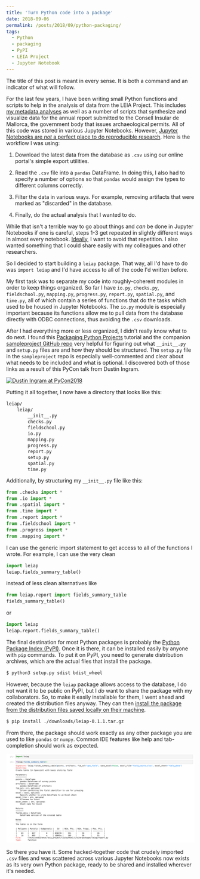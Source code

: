 ```yaml
---
title: 'Turn Python code into a package'
date: 2018-09-06
permalink: /posts/2018/09/python-packaging/
tags:
  - Python
  - packaging
  - PyPI
  - LEIA Project
  - Jupyter Notebook
---
```


The title of this post is meant in every sense. It is both a command and an indicator of what will follow.

For the last few years, I have been writing small Python functions and scripts to help in the analysis of data from the LEIA Project. This includes [my metadata analyses](https://deppen8.github.io/portfolio/leia_project_metadata/) as well as a number of scripts that synthesize and visualize data for the annual report submitted to the Consell Insular de Mallorca, the government body that issues archaeological permits. All of this code was stored in various Jupyter Notebooks. However, [Jupyter Notebooks are *not* a perfect place to do reproducible research](https://docs.google.com/presentation/d/1n2RlMdmv1p25Xy5thJUhkKGvjtV-dkAIsUXP-AL4ffI/edit?usp=sharing). Here is the workflow I was using:

1. Download the latest data from the database as `.csv` using our online portal's simple export utilities.

2. Read the `.csv` file into a `pandas` DataFrame. In doing this, I also had to specify a number of options so that `pandas` would assign the types to different columns correctly.

3. Filter the data in various ways. For example, removing artifacts that were marked as "discarded" in the database.

4. Finally, do the actual analysis that I wanted to do.

While that isn't a terrible way to go about things and *can* be done in Jupyter Notebooks if one is careful, steps 1-3 get repeated in slightly different ways in almost every notebook. [Ideally](https://en.wikipedia.org/wiki/Don%27t_repeat_yourself), I want to avoid that repetition. I also wanted something that I could share easily with my colleagues and other researchers.

So I decided to start building a `leiap` package. That way, all I'd have to do was `import leiap` and I'd have access to all of the code I'd written before.

My first task was to separate my code into roughly-coherent modules in order to keep things organized. So far I have `io.py`, `checks.py`, `fieldschool.py`, `mapping.py`, `progress.py`, `report.py`, `spatial.py`, and `time.py`, all of which contain a series of functions that do the tasks which used to be housed in Jupyter Notebooks. The `io.py` module is especially important because its functions allow me to pull data from the database directly with ODBC connections, thus avoiding the `.csv` downloads.

After I had everything more or less organized, I didn't really know what to do next. I found this [Packaging Python Projects](https://packaging.python.org/tutorials/packaging-projects/) tutorial and the companion [sampleproject GitHub repo](https://github.com/pypa/sampleproject) very helpful for figuring out what `__init__.py` and `setup.py` files are and how they should be structured. The `setup.py` file in the `sampleproject` repo is especially well-commented and clear about what needs to be included and what is optional. I discovered both of those links as a result of this PyCon talk from Dustin Ingram.

[![Dustin Ingram at PyCon2018](http://img.youtube.com/vi/AQsZsgJ30AE/0.jpg)](http://www.youtube.com/watch?v=AQsZsgJ30AE "Dustin Ingram at PyCon2018")

Putting it all together, I now have a directory that looks like this:

```text
leiap/
    leiap/
        __init__.py
        checks.py
        fieldschool.py
        io.py
        mapping.py
        progress.py
        report.py
        setup.py
        spatial.py
        time.py
```

Additionally, by structuring my `__init__.py` file like this:

```python
from .checks import *
from .io import *
from .spatial import *
from .time import *
from .report import *
from .fieldschool import *
from .progress import *
from .mapping import *
```

I can use the generic import statement to get access to all of the functions I wrote. For example, I can use the very clean

```python
import leiap
leiap.fields_summary_table()
```

instead of less clean alternatives like

```python
from leiap.report import fields_summary_table
fields_summary_table()
```

or

```python
import leiap
leiap.report.fields_summary_table()
```

The final destination for most Python packages is probably the [Python Package Index (PyPI)](https://pypi.org/). Once it is there, it can be installed easily by anyone with `pip` commands. To put it on PyPI, you need to generate distribution archives, which are the actual files that install the package.

```bash
$ python3 setup.py sdist bdist_wheel
```

However, because the `leiap` package allows access to the database, I do not want it to be public on PyPI, but I *do* want to share the package with my collaborators. So, to make it easily installable for them, I went ahead and created the distribution files anyway. They can then [install the package from the distribution files saved locally on their machine](https://packaging.python.org/tutorials/installing-packages/#installing-from-local-archives).

```bash
$ pip install ./downloads/leiap-0.1.1.tar.gz
```

From there, the package should work exactly as any other package you are used to like `pandas` or `numpy`. Common IDE features like help and tab-completion should work as expected.

![help_in_jupyter](/images/blog/package_help.png)

So there you have it. Some hacked-together code that crudely imported `.csv` files and was scattered across various Jupyter Notebooks now exists as its very own Python package, ready to be shared and installed wherever it's needed.
